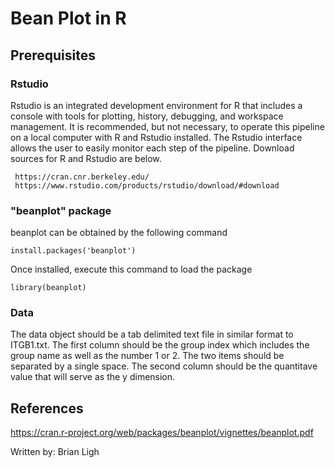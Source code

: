 # Bean Plot in R

## Prerequisites

### Rstudio
Rstudio is an integrated development environment for R that includes a console with tools for plotting, history, debugging, and workspace management. It is recommended, but not necessary, to operate this pipeline on a local computer with R and Rstudio installed. The Rstudio interface allows the user to easily monitor each step of the pipeline. Download sources for R and Rstudio are below.

```
 https://cran.cnr.berkeley.edu/
 https://www.rstudio.com/products/rstudio/download/#download
``` 

### "beanplot" package
beanplot can be obtained by the following command

```
install.packages('beanplot')
```
Once installed, execute this command to load the package

```
library(beanplot)
```

### Data
The data object should be a tab delimited text file in similar format to ITGB1.txt. The first column should be the group index which includes the group name as well as the number 1 or 2. The two items should be separated by a single space. The second column should be the quantitave value that will serve as the y dimension.


## References
https://cran.r-project.org/web/packages/beanplot/vignettes/beanplot.pdf

Written by: Brian Ligh
